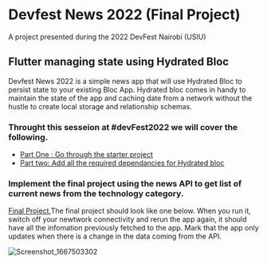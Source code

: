 # Devfest News 2022 (Final Project)

A project presented during the 2022 DevFest Nairobi (USIU)

## Flutter managing state using Hydrated Bloc

Devfest News 2022 is a simple news app that will use Hydrated Bloc to  persist state to your existing Bloc App. Hydrated bloc comes in handy to maintain the state of the app and caching date from a network without the hustle to create local storage and relationship schemas.


### Throught this sesseion at #devFest2022 we will cover the following.

- [Part One : Go through the starter project ](https://github.com/bensalcie/devfestnews2022)
- [Part two: Add all the required dependancies for Hydrated bloc](https://pub.dev/packages/hydrated_bloc)

### Implement the final project using the news API to get list of current news from the technology category.
[Final Project](https://github.com/bensalcie/devfestnews2022/tree/final),The final project should look like one below.
When you run it, switch off your newtwork connectivity and rerun the app again, it should have all the infomation previously fetched to the app.
Mark that the app only updates when there is a change in the data coming from the API.

![Screenshot_1667503302](https://user-images.githubusercontent.com/17502827/199817362-ee39aa7f-1256-4725-8621-e3702ab5b087.png)

